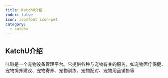 ```yaml
---
title: KatchU介绍
index: false
icon: iconfont icon-pet
category:
  - katchu
---
```


## KatchU介绍

咔啾是一个宠物设备管理平台。它提供各种与宠物有关的服务，如宠物医疗保健、宠物饲养建议、宠物寄养、宠物训练、宠物配对、宠物用品销售等